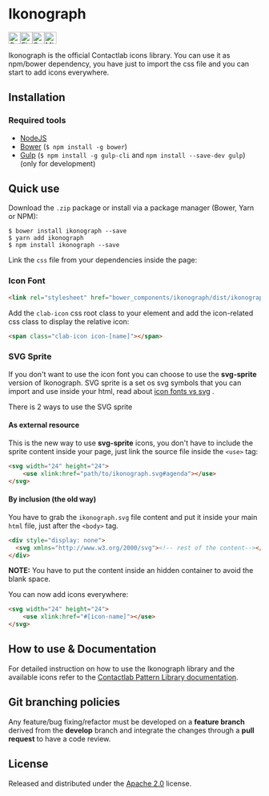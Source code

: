 # Ikonograph
<img width="24px" alt="Google Chrome" src="https://cdn.rawgit.com/alrra/browser-logos/2109c114/src/chrome/chrome_48x48.png"><img width="24px" alt="Firefox" src="https://cdn.rawgit.com/alrra/browser-logos/2109c114/src/firefox/firefox_48x48.png"><img width="24px" alt="Safari" src="https://cdn.rawgit.com/alrra/browser-logos/2109c114/src/safari/safari_48x48.png" title="💩"><img width="24px" alt="Microsoft Edge" src="https://cdn.rawgit.com/alrra/browser-logos/2109c114/src/edge/edge_48x48.png" title="💩">

Ikonograph is the official Contactlab icons library. You can use it as npm/bower dependency, you have just to import the css file and you can start to add icons everywhere.


## Installation

### Required tools
- [NodeJS](https://nodejs.org/)
- [Bower](https://bower.io/) (```$ npm install -g bower```)
- [Gulp](http://gulpjs.com) (```$ npm install -g gulp-cli``` and ```npm install --save-dev gulp```) (only for development)

## Quick use

Download the `.zip` package or install via a package manager (Bower, Yarn or NPM):

```
$ bower install ikonograph --save
$ yarn add ikonograph
$ npm install ikonograph --save
```

Link the `css` file from your dependencies inside the page:

### Icon Font

```html
<link rel="stylesheet" href="bower_components/ikonograph/dist/ikonograph.min.css">
```

Add the `clab-icon` css root class to your element and add the icon-related css class to display the relative icon:

```html
<span class="clab-icon icon-[name]"></span>
```

### SVG Sprite
If you don't want to use the icon font you can choose to use the **svg-sprite** version of Ikonograph. SVG sprite is a set os svg symbols that you can import and use inside your html, read about [icon fonts vs svg](https://css-tricks.com/icon-fonts-vs-svg/) .

There is 2 ways to use the SVG sprite

#### As external resource

This is the new way to use **svg-sprite** icons, you don't have to include the sprite content inside your page, just link the source file inside the `<use>` tag:

```html
<svg width="24" height="24">
	<use xlink:href="path/to/ikonograph.svg#agenda"></use>
</svg>
```

#### By inclusion (the old way)
You have to grab the `ikonograph.svg` file content and put it inside your main `html` file, just after the `<body>` tag.

```html
<div style="display: none">
  <svg xmlns="http://www.w3.org/2000/svg"><!-- rest of the content--></svg>
</div>
```

**NOTE:** You have to put the content inside an hidden container to avoid the blank space.

You can now add icons everywhere:
```html
<svg width="24" height="24">
	<use xlink:href="#[icon-name]"></use>
</svg>
```


## How to use & Documentation
For detailed instruction on how to use the Ikonograph library and the available icons refer to the [Contactlab Pattern Library documentation](https://ux.contactlab.com/#/design/iconography).

## Git branching policies
Any feature/bug fixing/refactor must be developed on a **feature branch** derived from the **develop** branch and integrate the changes through a **pull request** to have a code review.

## License
Released and distributed under the [Apache 2.0](LICENSE) license.
